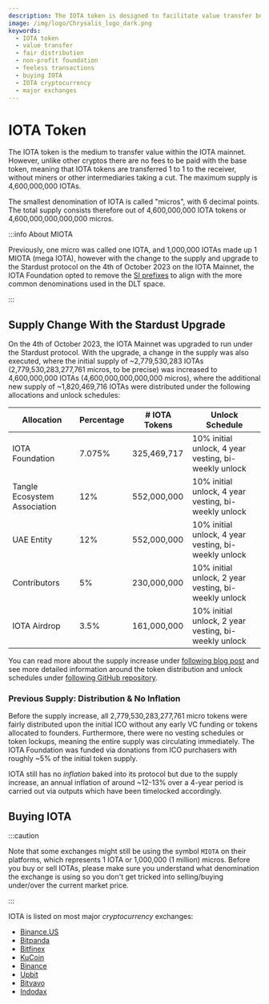 ```yaml
---
description: The IOTA token is designed to facilitate value transfer between humans and machines, with fair distribution and a focus on sustainability. It enables feeless transactions and supports a wide range of use cases.
image: /img/logo/Chrysalis_logo_dark.png
keywords:
  - IOTA token
  - value transfer
  - fair distribution
  - non-profit foundation
  - feeless transactions
  - buying IOTA
  - IOTA cryptocurrency
  - major exchanges
---
```


# IOTA Token

The IOTA token is the medium to transfer value within the IOTA mainnet. However, unlike other cryptos
there are no fees to be paid with the base token, meaning that IOTA tokens are transferred 1 to 1 to the receiver,
without miners or other intermediaries taking a cut. The maximum supply is 4,600,000,000 IOTAs.

The smallest denomination of IOTA is called "micros", with 6 decimal points. The total supply consists therefore
out of 4,600,000,000 IOTA tokens or 4,600,000,000,000,000 micros.

:::info About MIOTA

Previously, one micro was called one IOTA, and 1,000,000 IOTAs made up 1 MIOTA (mega IOTA), however
with the change to the supply and upgrade to the Stardust protocol on the 4th of October 2023 on the IOTA Mainnet, the
IOTA Foundation opted to remove the [SI prefixes](https://en.wikipedia.org/wiki/Metric_prefix) to align with
the more common denominations used in the DLT space.

:::

## Supply Change With the Stardust Upgrade

On the 4th of October 2023, the IOTA Mainnet was upgraded to run under the Stardust protocol. With the upgrade, a
change in the supply was also executed, where the initial supply of ~2,779,530,283 IOTAs (2,779,530,283,277,761 micros, to be precise) was
increased to 4,600,000,000 IOTAs (4,600,000,000,000,000 micros), where the additional new supply of
~1,820,469,716 IOTAs were distributed under the following allocations and unlock schedules:

| Allocation                   | Percentage | # IOTA Tokens | Unlock Schedule                                      |
| ---------------------------- | ---------- | ------------- | ---------------------------------------------------- |
| IOTA Foundation              | 7.075%     | 325,469,717   | 10% initial unlock, 4 year vesting, bi-weekly unlock |
| Tangle Ecosystem Association | 12%        | 552,000,000   | 10% initial unlock, 4 year vesting, bi-weekly unlock |
| UAE Entity                   | 12%        | 552,000,000   | 10% initial unlock, 4 year vesting, bi-weekly unlock |
| Contributors                 | 5%         | 230,000,000   | 10% initial unlock, 2 year vesting, bi-weekly unlock |
| IOTA Airdrop                 | 3.5%       | 161,000,000   | 10% initial unlock, 2 year vesting, bi-weekly unlock |

You can read more about the supply increase
under [following blog post](https://blog.iota.org/stardust-upgrade-iota-tokenomics) and see more detailed information
around the token distribution and unlock schedules
under [following GitHub repository](https://github.com/iotaledger/new_supply).

### Previous Supply: Distribution & No Inflation

Before the supply increase, all 2,779,530,283,277,761 micro tokens were fairly distributed upon the
initial ICO without any early VC funding or tokens allocated to founders. Furthermore, there were no vesting
schedules or token lockups, meaning the entire supply was circulating immediately. The IOTA Foundation was funded
via donations from ICO purchasers with roughly ~5% of the initial token supply.

IOTA still has no _inflation_ baked into its protocol but due to the supply increase, an annual inflation of
around ~12-13% over a 4-year period is carried out via outputs which have been timelocked accordingly.

## Buying IOTA

:::caution

Note that some exchanges might still be using the symbol `MIOTA` on their platforms, which represents 1 IOTA or 1,000,000 (1
million) micros. Before you buy or sell IOTAs, please make sure you understand what denomination the exchange is
using so you don't get tricked into selling/buying under/over the current market price.

:::

IOTA is listed on most major _cryptocurrency_ exchanges:

- [Binance.US](https://www.binance.us/en/home)
- [Bitpanda](https://www.bitpanda.com)
- [Bitfinex](https://www.bitfinex.com/)
- [KuCoin](https://www.kucoin.com/)
- [Binance](https://www.binance.com)
- [Upbit](https://upbit.com/)
- [Bitvavo](https://bitvavo.com)
- [Indodax](https://indodax.com/)
